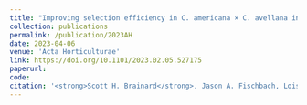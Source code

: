 ```yaml
---
title: "Improving selection efficiency in C. americana × C. avellana interspecific hybrids through the development of an indel-based genetic map"
collection: publications
permalink: /publication/2023AH
date: 2023-04-06
venue: 'Acta Horticulturae'
link: https://doi.org/10.1101/2023.02.05.527175
paperurl: 
code:
citation: '<strong>Scott H. Brainard</strong>, Jason A. Fischbach, Lois C. Braun, Julie C. Dawson, Improving selection efficiency in C. americana × C. avellana interspecific hybrids through the development of an indel-based genetic map. <i>Acta Horticulturae</i> In press (2023)'
---
```


